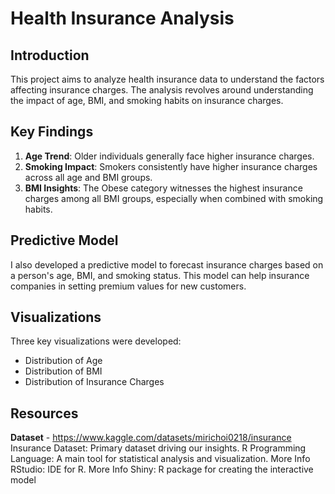 # Health Insurance Analysis

## Introduction
This project aims to analyze health insurance data to understand the factors affecting insurance charges. The analysis revolves around understanding the impact of age, BMI, and smoking habits on insurance charges.

## Key Findings
1. **Age Trend**: Older individuals generally face higher insurance charges.
2. **Smoking Impact**: Smokers consistently have higher insurance charges across all age and BMI groups.
3. **BMI Insights**: The Obese category witnesses the highest insurance charges among all BMI groups, especially when combined with smoking habits.

## Predictive Model
I also developed a predictive model to forecast insurance charges based on a person's age, BMI, and smoking status. This model can help insurance companies in setting premium values for new customers.

## Visualizations
Three key visualizations were developed:
- Distribution of Age
- Distribution of BMI
- Distribution of Insurance Charges

## Resources
**Dataset** - https://www.kaggle.com/datasets/mirichoi0218/insurance
Insurance Dataset: Primary dataset driving our insights.
R Programming Language: A main tool for statistical analysis and visualization. More Info
RStudio: IDE for R. More Info
Shiny: R package for creating the interactive model
